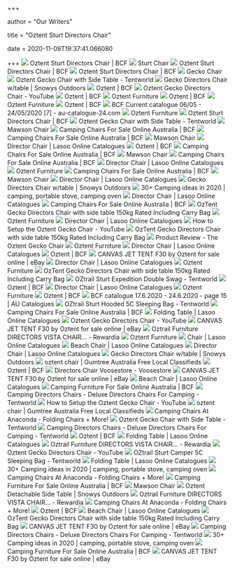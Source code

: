 +++
        
author = "Our Writers"
        
title = "Oztent Sturt Directors Chair"
        
date = 2020-11-09T19:37:41.066080
        
+++
[ ![](https://www.bcf.com.au/dw/image/v2/BBRV_PRD/on/demandware.static/-/Sites-srg-internal-master-catalog/default/dwd462ceae/images/582163/BCF_582163_hi-res.jpg?sw=1000&sh=1000&sm=fit&q=90)](https://www.bcf.com.au/dw/image/v2/BBRV_PRD/on/demandware.static/-/Sites-srg-internal-master-catalog/default/dwd462ceae/images/582163/BCF_582163_hi-res.jpg?sw=1000&sh=1000&sm=fit&q=90) Oztent Sturt Directors Chair | BCF
[ ![](https://www.oztent.com.au/images/brand/oztent/catalogs/oztent_furniture/sturt-chair/SturtChair_Web_004.jpg)](https://www.oztent.com.au/images/brand/oztent/catalogs/oztent_furniture/sturt-chair/SturtChair_Web_004.jpg) Sturt Chair
[ ![](https://www.bcf.com.au/dw/image/v2/BBRV_PRD/on/demandware.static/-/Sites-srg-internal-master-catalog/default/dwc0ecd39e/images/582163/BCF_582163-01_hi-res.jpg?sw=558&sh=558&sm=fit&q=90)](https://www.bcf.com.au/dw/image/v2/BBRV_PRD/on/demandware.static/-/Sites-srg-internal-master-catalog/default/dwc0ecd39e/images/582163/BCF_582163-01_hi-res.jpg?sw=558&sh=558&sm=fit&q=90) Oztent Sturt Directors Chair | BCF
[ ![](https://www.bcf.com.au/dw/image/v2/BBRV_PRD/on/demandware.static/-/Sites-srg-internal-master-catalog/default/dw76d1fd41/images/582163/BCF_582163-00_hi-res.jpg?sw=558&sh=558&sm=fit&q=90)](https://www.bcf.com.au/dw/image/v2/BBRV_PRD/on/demandware.static/-/Sites-srg-internal-master-catalog/default/dw76d1fd41/images/582163/BCF_582163-00_hi-res.jpg?sw=558&sh=558&sm=fit&q=90) Oztent Sturt Directors Chair | BCF
[ ![](https://www.oztent.com/landingpages/gecko-chair/gecko_ProductImage03.jpg)](https://www.oztent.com/landingpages/gecko-chair/gecko_ProductImage03.jpg) Gecko Chair
[ ![](https://www.tentworld.com.au/assets/alt_1/OZGEC.jpg?20171026154211)](https://www.tentworld.com.au/assets/alt_1/OZGEC.jpg?20171026154211) Oztent Gecko Chair with Side Table - Tentworld
[ ![](https://images.snowys.com.au/content/images/thumbs/0015683_gecko-directors-chair-wtable_1100.jpeg)](https://images.snowys.com.au/content/images/thumbs/0015683_gecko-directors-chair-wtable_1100.jpeg) Gecko Directors Chair w/table | Snowys Outdoors
[ ![](https://www.bcf.com.au/dw/image/v2/BBRV_PRD/on/demandware.static/-/Sites-srg-internal-master-catalog/default/dw7f0b33aa/images/582164/BCF_582164_hi-res.jpg?sw=233&sh=233&sm=fit&q=90)](https://www.bcf.com.au/dw/image/v2/BBRV_PRD/on/demandware.static/-/Sites-srg-internal-master-catalog/default/dw7f0b33aa/images/582164/BCF_582164_hi-res.jpg?sw=233&sh=233&sm=fit&q=90) Oztent | BCF
[ ![](https://i.ytimg.com/vi/Y0gMl913698/maxresdefault.jpg)](https://i.ytimg.com/vi/Y0gMl913698/maxresdefault.jpg) Oztent Gecko Directors Chair - YouTube
[ ![](https://www.bcf.com.au/dw/image/v2/BBRV_PRD/on/demandware.static/-/Sites-srg-internal-master-catalog/default/dwf2b0deb8/images/582164/BCF_582164-00_hi-res.jpg?sw=233&sh=233&sm=fit&q=90)](https://www.bcf.com.au/dw/image/v2/BBRV_PRD/on/demandware.static/-/Sites-srg-internal-master-catalog/default/dwf2b0deb8/images/582164/BCF_582164-00_hi-res.jpg?sw=233&sh=233&sm=fit&q=90) Oztent | BCF
[ ![](https://www.oztent.com.au/images/brand/oztent/catalogs/oztent_furniture/red-belly-hotspot-chair/RedBelly_WEB_001_2020.jpg?Action=thumbnail&Width=293&Height=237&Algorithm=proportional&USM=1)](https://www.oztent.com.au/images/brand/oztent/catalogs/oztent_furniture/red-belly-hotspot-chair/RedBelly_WEB_001_2020.jpg?Action=thumbnail&Width=293&Height=237&Algorithm=proportional&USM=1) Oztent Furniture
[ ![](https://www.bcf.com.au/dw/image/v2/BBRV_PRD/on/demandware.static/-/Sites-srg-internal-master-catalog/default/dwa99bde2d/images/554289/BCF_554289_hi-res.jpg?sw=233&sh=233&sm=fit&q=90)](https://www.bcf.com.au/dw/image/v2/BBRV_PRD/on/demandware.static/-/Sites-srg-internal-master-catalog/default/dwa99bde2d/images/554289/BCF_554289_hi-res.jpg?sw=233&sh=233&sm=fit&q=90) Oztent | BCF
[ ![](https://www.oztent.com.au/images/oztent/Furniture/Gecko%20Chair/OZGEC_WEBSIZE.jpg?Action=thumbnail&Width=293&Height=237&Algorithm=proportional&USM=1)](https://www.oztent.com.au/images/oztent/Furniture/Gecko%20Chair/OZGEC_WEBSIZE.jpg?Action=thumbnail&Width=293&Height=237&Algorithm=proportional&USM=1) Oztent Furniture
[ ![](https://www.bcf.com.au/dw/image/v2/BBRV_PRD/on/demandware.static/-/Sites-srg-internal-master-catalog/default/dwca570a5e/images/554289/BCF_554289-00_hi-res.jpg?sw=233&sh=233&sm=fit&q=90)](https://www.bcf.com.au/dw/image/v2/BBRV_PRD/on/demandware.static/-/Sites-srg-internal-master-catalog/default/dwca570a5e/images/554289/BCF_554289-00_hi-res.jpg?sw=233&sh=233&sm=fit&q=90) Oztent | BCF
[ ![](https://static.au-catalogue-24.com/image/item/bcf/3183/img007.jpg)](https://static.au-catalogue-24.com/image/item/bcf/3183/img007.jpg) BCF Current catalogue 06/05 - 24/05/2020 [7] - au-catalogue-24.com
[ ![](https://www.oztent.com.au/images/brand/oztent/catalogs/oztent_furniture/mawson-chair/MawsonChair_Web_001.jpg?Action=thumbnail&Width=293&Height=237&Algorithm=proportional&USM=1)](https://www.oztent.com.au/images/brand/oztent/catalogs/oztent_furniture/mawson-chair/MawsonChair_Web_001.jpg?Action=thumbnail&Width=293&Height=237&Algorithm=proportional&USM=1) Oztent Furniture
[ ![](https://photos-eu.bazaarvoice.com/photo/2/cGhvdG86YmNm/8f9c495f-fe9a-5f59-b58f-5886e1f20d72)](https://photos-eu.bazaarvoice.com/photo/2/cGhvdG86YmNm/8f9c495f-fe9a-5f59-b58f-5886e1f20d72) Oztent Sturt Directors Chair | BCF
[ ![](https://www.tentworld.com.au/assets/alt_3_thumb/OZGEC.jpg?20190809124955)](https://www.tentworld.com.au/assets/alt_3_thumb/OZGEC.jpg?20190809124955) Oztent Gecko Chair with Side Table - Tentworld
[ ![](https://www.oztent.com.au/images/brand/oztent/catalogs/oztent_furniture/mawson-chair/MawsonChair_Web_003.jpg)](https://www.oztent.com.au/images/brand/oztent/catalogs/oztent_furniture/mawson-chair/MawsonChair_Web_003.jpg) Mawson Chair
[ ![](https://www.bcf.com.au/dw/image/v2/BBRV_PRD/on/demandware.static/-/Sites-srg-internal-master-catalog/default/dwe0f755ad/images/580414/BCF_580414_hi-res.jpg?sw=233&sh=233&sm=fit&q=90)](https://www.bcf.com.au/dw/image/v2/BBRV_PRD/on/demandware.static/-/Sites-srg-internal-master-catalog/default/dwe0f755ad/images/580414/BCF_580414_hi-res.jpg?sw=233&sh=233&sm=fit&q=90) Camping Chairs For Sale Online Australia | BCF
[ ![](https://www.bcf.com.au/dw/image/v2/BBRV_PRD/on/demandware.static/-/Sites-srg-internal-master-catalog/default/dw43ae9782/images/591892/BCF_591892_hi-res.jpg?sw=233&sh=233&sm=fit&q=90)](https://www.bcf.com.au/dw/image/v2/BBRV_PRD/on/demandware.static/-/Sites-srg-internal-master-catalog/default/dw43ae9782/images/591892/BCF_591892_hi-res.jpg?sw=233&sh=233&sm=fit&q=90) Camping Chairs For Sale Online Australia | BCF
[ ![](https://www.oztent.com.au/images/brand/oztent/catalogs/oztent_furniture/mawson-chair/MawsonChair_Web_002.jpg)](https://www.oztent.com.au/images/brand/oztent/catalogs/oztent_furniture/mawson-chair/MawsonChair_Web_002.jpg) Mawson Chair
[ ![](https://d3i63g6yqk8ui8.cloudfront.net/imageicon/bcf/prod/j00586667/c_001/page_001/bcf_prod_j00586667_c_001_page_001_i580416_ODP.jpg)](https://d3i63g6yqk8ui8.cloudfront.net/imageicon/bcf/prod/j00586667/c_001/page_001/bcf_prod_j00586667_c_001_page_001_i580416_ODP.jpg) Director Chair | Lasoo Online Catalogues
[ ![](https://www.bcf.com.au/dw/image/v2/BBRV_PRD/on/demandware.static/-/Sites-srg-internal-master-catalog/default/dw1a92de80/images/300032/BCF_300032_hi-res.jpg?sw=233&sh=233&sm=fit&q=90)](https://www.bcf.com.au/dw/image/v2/BBRV_PRD/on/demandware.static/-/Sites-srg-internal-master-catalog/default/dw1a92de80/images/300032/BCF_300032_hi-res.jpg?sw=233&sh=233&sm=fit&q=90) Oztent | BCF
[ ![](https://www.bcf.com.au/dw/image/v2/BBRV_PRD/on/demandware.static/-/Sites-srg-internal-master-catalog/default/dwf21c9b04/images/591892/BCF_591892-00_hi-res.jpg?sw=233&sh=233&sm=fit&q=90)](https://www.bcf.com.au/dw/image/v2/BBRV_PRD/on/demandware.static/-/Sites-srg-internal-master-catalog/default/dwf21c9b04/images/591892/BCF_591892-00_hi-res.jpg?sw=233&sh=233&sm=fit&q=90) Camping Chairs For Sale Online Australia | BCF
[ ![](https://www.oztent.com.au/images/brand/oztent/catalogs/oztent_furniture/mawson-chair/MawsonChair_Web_004.jpg)](https://www.oztent.com.au/images/brand/oztent/catalogs/oztent_furniture/mawson-chair/MawsonChair_Web_004.jpg) Mawson Chair
[ ![](https://www.bcf.com.au/dw/image/v2/BBRV_PRD/on/demandware.static/-/Sites-srg-internal-master-catalog/default/dw4b6cb5d8/images/580414/BCF_580414-00_hi-res.jpg?sw=233&sh=233&sm=fit&q=90)](https://www.bcf.com.au/dw/image/v2/BBRV_PRD/on/demandware.static/-/Sites-srg-internal-master-catalog/default/dw4b6cb5d8/images/580414/BCF_580414-00_hi-res.jpg?sw=233&sh=233&sm=fit&q=90) Camping Chairs For Sale Online Australia | BCF
[ ![](https://d3i63g6yqk8ui8.cloudfront.net/imageicon/bcf/prod/j00586667/c_001/page_001/bcf_prod_j00586667_c_001_page_001_i591892_ODP.jpg)](https://d3i63g6yqk8ui8.cloudfront.net/imageicon/bcf/prod/j00586667/c_001/page_001/bcf_prod_j00586667_c_001_page_001_i591892_ODP.jpg) Director Chair | Lasoo Online Catalogues
[ ![](https://www.oztent.com.au/images/oztent/Furniture/King%20Kokoda%20Chair/OZKKC_WEBSIZE.jpg?Action=thumbnail&Width=293&Height=237&Algorithm=proportional&USM=1)](https://www.oztent.com.au/images/oztent/Furniture/King%20Kokoda%20Chair/OZKKC_WEBSIZE.jpg?Action=thumbnail&Width=293&Height=237&Algorithm=proportional&USM=1) Oztent Furniture
[ ![](https://www.bcf.com.au/dw/image/v2/BBRV_PRD/on/demandware.static/-/Sites-srg-internal-master-catalog/default/dwef409cf0/images/520322/BCF_520322_hi-res.jpg?sw=233&sh=233&sm=fit&q=90)](https://www.bcf.com.au/dw/image/v2/BBRV_PRD/on/demandware.static/-/Sites-srg-internal-master-catalog/default/dwef409cf0/images/520322/BCF_520322_hi-res.jpg?sw=233&sh=233&sm=fit&q=90) Camping Chairs For Sale Online Australia | BCF
[ ![](https://www.oztent.com.au/images/brand/oztent/catalogs/oztent_furniture/mawson-chair/MawsonChair_Web_008.jpg)](https://www.oztent.com.au/images/brand/oztent/catalogs/oztent_furniture/mawson-chair/MawsonChair_Web_008.jpg) Mawson Chair
[ ![](https://d3i63g6yqk8ui8.cloudfront.net/imageicon/bcf/prod/j00586667/c_001/page_001/bcf_prod_j00586667_c_001_page_001_i573681_ODP.jpg)](https://d3i63g6yqk8ui8.cloudfront.net/imageicon/bcf/prod/j00586667/c_001/page_001/bcf_prod_j00586667_c_001_page_001_i573681_ODP.jpg) Director Chair | Lasoo Online Catalogues
[ ![](https://images.snowys.com.au/content/images/thumbs/0031434_gecko-directors-chair-wtable.jpeg)](https://images.snowys.com.au/content/images/thumbs/0031434_gecko-directors-chair-wtable.jpeg) Gecko Directors Chair w/table | Snowys Outdoors
[ ![](https://i.pinimg.com/474x/a9/f5/e2/a9f5e2412ff162d11687dadefe0b8e40.jpg)](https://i.pinimg.com/474x/a9/f5/e2/a9f5e2412ff162d11687dadefe0b8e40.jpg) 30+ Camping ideas in 2020 | camping, portable stove, camping oven
[ ![](https://d3i63g6yqk8ui8.cloudfront.net/imageicon/bcf/prod/j00586667/c_001/page_001/bcf_prod_j00586667_c_001_page_001_i579904_ODP.jpg)](https://d3i63g6yqk8ui8.cloudfront.net/imageicon/bcf/prod/j00586667/c_001/page_001/bcf_prod_j00586667_c_001_page_001_i579904_ODP.jpg) Director Chair | Lasoo Online Catalogues
[ ![](https://www.bcf.com.au/dw/image/v2/BBRV_PRD/on/demandware.static/-/Sites-srg-internal-master-catalog/default/dw67d3baf5/images/520317/BCF_520317-00_hi-res.jpg?sw=233&sh=233&sm=fit&q=90)](https://www.bcf.com.au/dw/image/v2/BBRV_PRD/on/demandware.static/-/Sites-srg-internal-master-catalog/default/dw67d3baf5/images/520317/BCF_520317-00_hi-res.jpg?sw=233&sh=233&sm=fit&q=90) Camping Chairs For Sale Online Australia | BCF
[ ![](https://www.downundercamping.com.au/assets/thumbL/OZKGC.jpg?20191025114616)](https://www.downundercamping.com.au/assets/thumbL/OZKGC.jpg?20191025114616) OzTent Gecko Directors Chair with side table 150kg Rated Including Carry Bag
[ ![](https://www.oztent.com.au/images/oztent/Furniture/Goanna%20Chair/OZGOA_WEBSIZE.jpg?Action=thumbnail&Width=293&Height=237&Algorithm=proportional&USM=1)](https://www.oztent.com.au/images/oztent/Furniture/Goanna%20Chair/OZGOA_WEBSIZE.jpg?Action=thumbnail&Width=293&Height=237&Algorithm=proportional&USM=1) Oztent Furniture
[ ![](https://d3i63g6yqk8ui8.cloudfront.net/imageicon/bcf/prod/j00586667/c_001/page_001/bcf_prod_j00586667_c_001_page_001_i577257_ODP.jpg)](https://d3i63g6yqk8ui8.cloudfront.net/imageicon/bcf/prod/j00586667/c_001/page_001/bcf_prod_j00586667_c_001_page_001_i577257_ODP.jpg) Director Chair | Lasoo Online Catalogues
[ ![](https://i.ytimg.com/vi/_FrGKXbnXek/maxresdefault.jpg)](https://i.ytimg.com/vi/_FrGKXbnXek/maxresdefault.jpg) How to Setup the Oztent Gecko Chair - YouTube
[ ![](https://www.downundercamping.com.au/assets/thumbL/OZKKC.jpg?20190808172831)](https://www.downundercamping.com.au/assets/thumbL/OZKKC.jpg?20190808172831) OzTent Gecko Directors Chair with side table 150kg Rated Including Carry Bag
[ ![](https://www.snowys.com.au/blog/wp-content/uploads/2015/04/Oztent-Gecko-Directors-Chair-With-Table2.jpg)](https://www.snowys.com.au/blog/wp-content/uploads/2015/04/Oztent-Gecko-Directors-Chair-With-Table2.jpg) Product Review - The Oztent Gecko Chair
[ ![](https://www.oztent.com.au/images/oztent/Furniture/King%20Goanna%20Chair/OZKGC_WEBSIZE.jpg?Action=thumbnail&Width=293&Height=237&Algorithm=proportional&USM=1)](https://www.oztent.com.au/images/oztent/Furniture/King%20Goanna%20Chair/OZKGC_WEBSIZE.jpg?Action=thumbnail&Width=293&Height=237&Algorithm=proportional&USM=1) Oztent Furniture
[ ![](https://d3i63g6yqk8ui8.cloudfront.net/imageicon/bcf/prod/j00586667/c_001/page_001/bcf_prod_j00586667_c_001_page_001_i573682_ODP.jpg)](https://d3i63g6yqk8ui8.cloudfront.net/imageicon/bcf/prod/j00586667/c_001/page_001/bcf_prod_j00586667_c_001_page_001_i573682_ODP.jpg) Director Chair | Lasoo Online Catalogues
[ ![](https://www.bcf.com.au/dw/image/v2/BBRV_PRD/on/demandware.static/-/Sites-srg-internal-master-catalog/default/dw8d4de5e1/images/300029/BCF_300029_hi-res.jpg?sw=233&sh=233&sm=fit&q=90)](https://www.bcf.com.au/dw/image/v2/BBRV_PRD/on/demandware.static/-/Sites-srg-internal-master-catalog/default/dw8d4de5e1/images/300029/BCF_300029_hi-res.jpg?sw=233&sh=233&sm=fit&q=90) Oztent | BCF
[ ![](https://i.ebayimg.com/images/g/OgIAAOSwgZ1Xs8-0/s-l640.jpg)](https://i.ebayimg.com/images/g/OgIAAOSwgZ1Xs8-0/s-l640.jpg) CANVAS JET TENT F30 by Oztent for sale online | eBay
[ ![](https://d3i63g6yqk8ui8.cloudfront.net/imageicon/bcf/prod/j00586667/c_001/page_001/bcf_prod_j00586667_c_001_page_001_i558723_ODP.jpg)](https://d3i63g6yqk8ui8.cloudfront.net/imageicon/bcf/prod/j00586667/c_001/page_001/bcf_prod_j00586667_c_001_page_001_i558723_ODP.jpg) Director Chair | Lasoo Online Catalogues
[ ![](https://www.oztent.com.au/images/brand/oztent/catalogs/oztent_furniture/taipan-hotspot-chair/Taipan_Web_001_2020.jpg?Action=thumbnail&Width=293&Height=237&Algorithm=proportional&USM=1)](https://www.oztent.com.au/images/brand/oztent/catalogs/oztent_furniture/taipan-hotspot-chair/Taipan_Web_001_2020.jpg?Action=thumbnail&Width=293&Height=237&Algorithm=proportional&USM=1) Oztent Furniture
[ ![](https://www.downundercamping.com.au/assets/thumbL/FCA-DCT-D.jpg?20171026151527)](https://www.downundercamping.com.au/assets/thumbL/FCA-DCT-D.jpg?20171026151527) OzTent Gecko Directors Chair with side table 150kg Rated Including Carry Bag
[ ![](https://www.tentworld.com.au/assets/full/CSW-STED-F.jpg?20200417092229)](https://www.tentworld.com.au/assets/full/CSW-STED-F.jpg?20200417092229) OZtrail Sturt Expedition Double Swag - Tentworld
[ ![](https://www.bcf.com.au/dw/image/v2/BBRV_PRD/on/demandware.static/-/Sites-srg-internal-master-catalog/default/dw76f84a9e/images/283562/BCF_283562_hi-res.jpg?sw=233&sh=233&sm=fit&q=90)](https://www.bcf.com.au/dw/image/v2/BBRV_PRD/on/demandware.static/-/Sites-srg-internal-master-catalog/default/dw76f84a9e/images/283562/BCF_283562_hi-res.jpg?sw=233&sh=233&sm=fit&q=90) Oztent | BCF
[ ![](https://d3i63g6yqk8ui8.cloudfront.net/imageicon/bcf/prod/j00586667/c_001/page_001/bcf_prod_j00586667_c_001_page_001_i573685_ODP.jpg)](https://d3i63g6yqk8ui8.cloudfront.net/imageicon/bcf/prod/j00586667/c_001/page_001/bcf_prod_j00586667_c_001_page_001_i573685_ODP.jpg) Director Chair | Lasoo Online Catalogues
[ ![](https://www.oztent.com.au/images/brand/oztent/catalogs/oztent_furniture/king-komodo-chair/KingKomodo_Web_001.jpg?Action=thumbnail&Width=293&Height=237&Algorithm=proportional&USM=1)](https://www.oztent.com.au/images/brand/oztent/catalogs/oztent_furniture/king-komodo-chair/KingKomodo_Web_001.jpg?Action=thumbnail&Width=293&Height=237&Algorithm=proportional&USM=1) Oztent Furniture
[ ![](https://www.bcf.com.au/dw/image/v2/BBRV_PRD/on/demandware.static/-/Sites-srg-internal-master-catalog/default/dw32ba700a/images/114472/BCF_114472_hi-res.jpg?sw=233&sh=233&sm=fit&q=90)](https://www.bcf.com.au/dw/image/v2/BBRV_PRD/on/demandware.static/-/Sites-srg-internal-master-catalog/default/dw32ba700a/images/114472/BCF_114472_hi-res.jpg?sw=233&sh=233&sm=fit&q=90) Oztent | BCF
[ ![](https://au-catalogues.com/public/gimg/8/9/7/5/9/2/897592-900-100000.jpg)](https://au-catalogues.com/public/gimg/8/9/7/5/9/2/897592-900-100000.jpg) BCF catalogue 17.6.2020 - 24.6.2020 - page 15 | AU Catalogues
[ ![](https://www.tentworld.com.au/assets/full/SBH-STH-C.png?20200417105317)](https://www.tentworld.com.au/assets/full/SBH-STH-C.png?20200417105317) OZtrail Sturt Hooded 5C Sleeping Bag - Tentworld
[ ![](https://www.bcf.com.au/dw/image/v2/BBRV_PRD/on/demandware.static/-/Sites-srg-internal-master-catalog/default/dw9aff7658/images/520317/BCF_520317_hi-res.jpg?sw=233&sh=233&sm=fit&q=90)](https://www.bcf.com.au/dw/image/v2/BBRV_PRD/on/demandware.static/-/Sites-srg-internal-master-catalog/default/dw9aff7658/images/520317/BCF_520317_hi-res.jpg?sw=233&sh=233&sm=fit&q=90) Camping Chairs For Sale Online Australia | BCF
[ ![](https://d3i63g6yqk8ui8.cloudfront.net/imageicon/bcf/prod/j00586667/c_001/page_001/bcf_prod_j00586667_c_001_page_001_i558711_ODP.jpg)](https://d3i63g6yqk8ui8.cloudfront.net/imageicon/bcf/prod/j00586667/c_001/page_001/bcf_prod_j00586667_c_001_page_001_i558711_ODP.jpg) Folding Table | Lasoo Online Catalogues
[ ![](https://i.ytimg.com/vi/amui7TyqJaI/hqdefault.jpg?sqp=-oaymwEiCKgBEF5IWvKriqkDFQgBFQAAAAAYASUAAMhCPQCAokN4AQ==&rs=AOn4CLDut6jmShLWJUd2AjH_kVza4WjrGA)](https://i.ytimg.com/vi/amui7TyqJaI/hqdefault.jpg?sqp=-oaymwEiCKgBEF5IWvKriqkDFQgBFQAAAAAYASUAAMhCPQCAokN4AQ==&rs=AOn4CLDut6jmShLWJUd2AjH_kVza4WjrGA) Oztent Gecko Directors Chair - YouTube
[ ![](https://i.ebayimg.com/images/g/V3kAAOSwVv9ceFpe/s-l225.jpg)](https://i.ebayimg.com/images/g/V3kAAOSwVv9ceFpe/s-l225.jpg) CANVAS JET TENT F30 by Oztent for sale online | eBay
[ ![](https://c7.rewardia.com.au/rsz400/cache/33095933/C5/4D0FCF96FAD01324121374377064C8BBF2B22C.jpg?aHR_cDovL1ZlbnVzLnByb1N_b1JlLmNvbS3hdS7pbWFnZXMvcHJvZHVjdHMvMjc2NjJfc0VhdC3qcGcJLzMzMDk-OTMzL_M-LzREMEZDRjk0RkFEMDEzMjQxMjEzNzQzNzcwNjRDOEJCRjJCMjJDLmpwZwAA)](https://c7.rewardia.com.au/rsz400/cache/33095933/C5/4D0FCF96FAD01324121374377064C8BBF2B22C.jpg?aHR_cDovL1ZlbnVzLnByb1N_b1JlLmNvbS3hdS7pbWFnZXMvcHJvZHVjdHMvMjc2NjJfc0VhdC3qcGcJLzMzMDk-OTMzL_M-LzREMEZDRjk0RkFEMDEzMjQxMjEzNzQzNzcwNjRDOEJCRjJCMjJDLmpwZwAA) Oztrail Furniture DIRECTORS VISTA CHAIR... - Rewardia
[ ![](https://www.oztent.com.au/images/brand/oztent/catalogs/oztent_furniture/koala-chair/KoalaChair_Web_001.jpg?Action=thumbnail&Width=293&Height=237&Algorithm=proportional&USM=1)](https://www.oztent.com.au/images/brand/oztent/catalogs/oztent_furniture/koala-chair/KoalaChair_Web_001.jpg?Action=thumbnail&Width=293&Height=237&Algorithm=proportional&USM=1) Oztent Furniture
[ ![](https://d3i63g6yqk8ui8.cloudfront.net/imageicon/bcf/prod/j00586667/c_001/page_001/bcf_prod_j00586667_c_001_page_001_i368436_ODP.jpg)](https://d3i63g6yqk8ui8.cloudfront.net/imageicon/bcf/prod/j00586667/c_001/page_001/bcf_prod_j00586667_c_001_page_001_i368436_ODP.jpg) Chair | Lasoo Online Catalogues
[ ![](https://d3i63g6yqk8ui8.cloudfront.net/imageicon/bcf/prod/j00586667/c_001/page_001/bcf_prod_j00586667_c_001_page_001_i368444_ODP.jpg)](https://d3i63g6yqk8ui8.cloudfront.net/imageicon/bcf/prod/j00586667/c_001/page_001/bcf_prod_j00586667_c_001_page_001_i368444_ODP.jpg) Beach Chair | Lasoo Online Catalogues
[ ![](https://d3i63g6yqk8ui8.cloudfront.net/imageicon/bcf/prod/j00586667/c_001/page_001/bcf_prod_j00586667_c_001_page_001_i580415_ODP.jpg)](https://d3i63g6yqk8ui8.cloudfront.net/imageicon/bcf/prod/j00586667/c_001/page_001/bcf_prod_j00586667_c_001_page_001_i580415_ODP.jpg) Director Chair | Lasoo Online Catalogues
[ ![](https://images.snowys.com.au/content/images/thumbs/0015554.jpeg)](https://images.snowys.com.au/content/images/thumbs/0015554.jpeg) Gecko Directors Chair w/table | Snowys Outdoors
[ ![](https://i.ebayimg.com/images/g/NdgAAOSwRY5fnODS/s-l400.webp)](https://i.ebayimg.com/images/g/NdgAAOSwRY5fnODS/s-l400.webp) oztent chair | Gumtree Australia Free Local Classifieds
[ ![](https://www.bcf.com.au/dw/image/v2/BBRV_PRD/on/demandware.static/-/Sites-srg-internal-master-catalog/default/dwa66a605c/images/300026/BCF_300026-00_hi-res.jpg?sw=233&sh=233&sm=fit&q=90)](https://www.bcf.com.au/dw/image/v2/BBRV_PRD/on/demandware.static/-/Sites-srg-internal-master-catalog/default/dwa66a605c/images/300026/BCF_300026-00_hi-res.jpg?sw=233&sh=233&sm=fit&q=90) Oztent | BCF
[ ![](https://cdn.abicart.com/shop/29620/art20/h1100/140391100-origpic-3dce6d.jpg)](https://cdn.abicart.com/shop/29620/art20/h1100/140391100-origpic-3dce6d.jpg) Directors Chair Voosestore - Voosestore
[ ![](https://i.ebayimg.com/images/g/2K0AAOSwhQpd8Cx~/s-l225.jpg)](https://i.ebayimg.com/images/g/2K0AAOSwhQpd8Cx~/s-l225.jpg) CANVAS JET TENT F30 by Oztent for sale online | eBay
[ ![](https://d3i63g6yqk8ui8.cloudfront.net/imageicon/bcf/prod/j00586667/c_001/page_001/bcf_prod_j00586667_c_001_page_001_i343746_ODP.jpg)](https://d3i63g6yqk8ui8.cloudfront.net/imageicon/bcf/prod/j00586667/c_001/page_001/bcf_prod_j00586667_c_001_page_001_i343746_ODP.jpg) Beach Chair | Lasoo Online Catalogues
[ ![](https://www.bcf.com.au/dw/image/v2/BBRV_PRD/on/demandware.static/-/Sites-srg-internal-master-catalog/default/dwec55922b/images/520322/BCF_520322-00_hi-res.jpg?sw=233&sh=233&sm=fit&q=90)](https://www.bcf.com.au/dw/image/v2/BBRV_PRD/on/demandware.static/-/Sites-srg-internal-master-catalog/default/dwec55922b/images/520322/BCF_520322-00_hi-res.jpg?sw=233&sh=233&sm=fit&q=90) Camping Furniture For Sale Online Australia | BCF
[ ![](https://www.tentworld.com.au/assets/thumb/050801411.png?20200810163442)](https://www.tentworld.com.au/assets/thumb/050801411.png?20200810163442) Camping Directors Chairs - Deluxe Directors Chairs For Camping - Tentworld
[ ![](https://i.ytimg.com/vi/_FrGKXbnXek/hqdefault.jpg)](https://i.ytimg.com/vi/_FrGKXbnXek/hqdefault.jpg) How to Setup the Oztent Gecko Chair - YouTube
[ ![](https://i.ebayimg.com/images/g/yDcAAOSwA3dfeVqV/s-l400.webp)](https://i.ebayimg.com/images/g/yDcAAOSwA3dfeVqV/s-l400.webp) oztent chair | Gumtree Australia Free Local Classifieds
[ ![](https://www.anacondastores.com/medias/BP90128018.jpg-SPOTWF-productHero?context=bWFzdGVyfGltYWdlc3wyNzUyNXxpbWFnZS9qcGVnfGltYWdlcy9oODIvaGVkLzEwMDk4NDgyNzQxMjc4L0JQOTAxMjgwMTguanBnX1NQT1RXRl9wcm9kdWN0SGVyb3w5ZGI4NTkzYmVkN2E5ZjE4OTE2OThjYjQyYmM4NWNiZjg1MzVjZDEzOWQxYWNiYTNlY2Y2MzIzY2Y1OTZhMmY4)](https://www.anacondastores.com/medias/BP90128018.jpg-SPOTWF-productHero?context=bWFzdGVyfGltYWdlc3wyNzUyNXxpbWFnZS9qcGVnfGltYWdlcy9oODIvaGVkLzEwMDk4NDgyNzQxMjc4L0JQOTAxMjgwMTguanBnX1NQT1RXRl9wcm9kdWN0SGVyb3w5ZGI4NTkzYmVkN2E5ZjE4OTE2OThjYjQyYmM4NWNiZjg1MzVjZDEzOWQxYWNiYTNlY2Y2MzIzY2Y1OTZhMmY4) Camping Chairs At Anaconda - Folding Chairs + More!
[ ![](https://www.tentworld.com.au/assets/alt_2/OZGEC.jpg?20171026154301)](https://www.tentworld.com.au/assets/alt_2/OZGEC.jpg?20171026154301) Oztent Gecko Chair with Side Table - Tentworld
[ ![](https://www.tentworld.com.au/assets/thumb/FCE-DLCD-F.png?20200417093414)](https://www.tentworld.com.au/assets/thumb/FCE-DLCD-F.png?20200417093414) Camping Directors Chairs - Deluxe Directors Chairs For Camping - Tentworld
[ ![](https://www.bcf.com.au/dw/image/v2/BBRV_PRD/on/demandware.static/-/Sites-srg-internal-master-catalog/default/dw3c5c4b01/images/554290/BCF_554290_hi-res.jpg?sw=233&sh=233&sm=fit&q=90)](https://www.bcf.com.au/dw/image/v2/BBRV_PRD/on/demandware.static/-/Sites-srg-internal-master-catalog/default/dw3c5c4b01/images/554290/BCF_554290_hi-res.jpg?sw=233&sh=233&sm=fit&q=90) Oztent | BCF
[ ![](https://d3i63g6yqk8ui8.cloudfront.net/imageicon/bcf/prod/j00591439/c_001/page_006/bcf_prod_j00591439_c_001_r01_006_PFF.jpg)](https://d3i63g6yqk8ui8.cloudfront.net/imageicon/bcf/prod/j00591439/c_001/page_006/bcf_prod_j00591439_c_001_r01_006_PFF.jpg) Folding Table | Lasoo Online Catalogues
[ ![](https://c7.rewardia.com.au/rsz200/cache/33095933/68/533ABD0EFC59094E0CD49B29EDEBBFD526562F.jpg?aHR_cDovL1ZlbnVzLnByb1N_b1JlLmNvbS3hdS7pbWFnZXMvcHJvZHVjdHMvNDE_MDZfMDAyNjIzNV7jb0-wYWN_LWRpcmVjdG7ycy-jaGFpci-jaGFyY07hbC-uc1QuanBlZwkvMzMwOTU3MzMvNjgvNTMzQUJEMEVGQzU3MDk_RTBDRDQ3QjI3RURFQkJGRDUyNjU0MkYuanBn)](https://c7.rewardia.com.au/rsz200/cache/33095933/68/533ABD0EFC59094E0CD49B29EDEBBFD526562F.jpg?aHR_cDovL1ZlbnVzLnByb1N_b1JlLmNvbS3hdS7pbWFnZXMvcHJvZHVjdHMvNDE_MDZfMDAyNjIzNV7jb0-wYWN_LWRpcmVjdG7ycy-jaGFpci-jaGFyY07hbC-uc1QuanBlZwkvMzMwOTU3MzMvNjgvNTMzQUJEMEVGQzU3MDk_RTBDRDQ3QjI3RURFQkJGRDUyNjU0MkYuanBn) Oztrail Furniture DIRECTORS VISTA CHAIR... - Rewardia
[ ![](https://i.ytimg.com/vi/m77kdxozdiY/hqdefault.jpg?sqp=-oaymwEiCKgBEF5IWvKriqkDFQgBFQAAAAAYASUAAMhCPQCAokN4AQ==&rs=AOn4CLBya2JchEbSKszEf5pM4nEABvCC8A)](https://i.ytimg.com/vi/m77kdxozdiY/hqdefault.jpg?sqp=-oaymwEiCKgBEF5IWvKriqkDFQgBFQAAAAAYASUAAMhCPQCAokN4AQ==&rs=AOn4CLBya2JchEbSKszEf5pM4nEABvCC8A) Oztent Gecko Directors Chair - YouTube
[ ![](https://www.tentworld.com.au/assets/thumb/SBH-STC-C.jpg?20201020101824)](https://www.tentworld.com.au/assets/thumb/SBH-STC-C.jpg?20201020101824) OZtrail Sturt Camper 5C Sleeping Bag - Tentworld
[ ![](https://d3i63g6yqk8ui8.cloudfront.net/imageicon/bcf/prod/j00586667/c_001/page_001/bcf_prod_j00586667_c_001_page_001_i520267_ODP.jpg)](https://d3i63g6yqk8ui8.cloudfront.net/imageicon/bcf/prod/j00586667/c_001/page_001/bcf_prod_j00586667_c_001_page_001_i520267_ODP.jpg) Folding Table | Lasoo Online Catalogues
[ ![](https://i.pinimg.com/originals/45/66/9a/45669a174a9bd15a208f2f990764c786.jpg)](https://i.pinimg.com/originals/45/66/9a/45669a174a9bd15a208f2f990764c786.jpg) 30+ Camping ideas in 2020 | camping, portable stove, camping oven
[ ![](https://www.anacondastores.com/medias/BP90092206.jpg-SPOTWF-productHero?context=bWFzdGVyfGltYWdlc3w4NDAwOXxpbWFnZS9qcGVnfGltYWdlcy9oYWIvaDE3LzEwMDkzMzA3NDk0NDMwL0JQOTAwOTIyMDYuanBnX1NQT1RXRl9wcm9kdWN0SGVyb3xiNDVkNzgzOTEyMGZjNmM4OGFhNTZkM2VkZTIzOTc5ZDI5NjY5MDAzM2VkM2ZlNDYyZTdjNWZiMDgyMjQzMTMz)](https://www.anacondastores.com/medias/BP90092206.jpg-SPOTWF-productHero?context=bWFzdGVyfGltYWdlc3w4NDAwOXxpbWFnZS9qcGVnfGltYWdlcy9oYWIvaDE3LzEwMDkzMzA3NDk0NDMwL0JQOTAwOTIyMDYuanBnX1NQT1RXRl9wcm9kdWN0SGVyb3xiNDVkNzgzOTEyMGZjNmM4OGFhNTZkM2VkZTIzOTc5ZDI5NjY5MDAzM2VkM2ZlNDYyZTdjNWZiMDgyMjQzMTMz) Camping Chairs At Anaconda - Folding Chairs + More!
[ ![](https://www.bcf.com.au/dw/image/v2/BBRV_PRD/on/demandware.static/-/Sites-srg-internal-master-catalog/default/dwb4639bfb/images/598598/BCF_598598_hi-res.jpg?sw=233&sh=233&sm=fit&q=90)](https://www.bcf.com.au/dw/image/v2/BBRV_PRD/on/demandware.static/-/Sites-srg-internal-master-catalog/default/dwb4639bfb/images/598598/BCF_598598_hi-res.jpg?sw=233&sh=233&sm=fit&q=90) Camping Furniture For Sale Online Australia | BCF
[ ![](https://www.oztent.com.au/images/brand/oztent/catalogs/oztent_furniture/mawson-chair/MawsonChair_Web_005.jpg)](https://www.oztent.com.au/images/brand/oztent/catalogs/oztent_furniture/mawson-chair/MawsonChair_Web_005.jpg) Mawson Chair
[ ![](https://images.snowys.com.au/content/images/thumbs/0011431_detachable-side-table_1100.jpeg)](https://images.snowys.com.au/content/images/thumbs/0011431_detachable-side-table_1100.jpeg) Oztent Detachable Side Table | Snowys Outdoors
[ ![](https://c7.rewardia.com.au/rsz200/cache/19726607/A0/53062C014B10F7EBB456F1A2DE61B272073AF0.jpg?aHR_cHM4Ly71d1cudGVudHdvcmxkLmNvbS3hdS7hc1NldHMvdGh-bWIvRkNFLURMQ_QtRi3wbmcJLzE3NzI0NjA1L_EwLzUzMDYyQzAxNEIxMEY1RUJCNDU0RjFBMkRFNjFCMjcyMDczQUYwLmpwZwAA)](https://c7.rewardia.com.au/rsz200/cache/19726607/A0/53062C014B10F7EBB456F1A2DE61B272073AF0.jpg?aHR_cHM4Ly71d1cudGVudHdvcmxkLmNvbS3hdS7hc1NldHMvdGh-bWIvRkNFLURMQ_QtRi3wbmcJLzE3NzI0NjA1L_EwLzUzMDYyQzAxNEIxMEY1RUJCNDU0RjFBMkRFNjFCMjcyMDczQUYwLmpwZwAA) Oztrail Furniture DIRECTORS VISTA CHAIR... - Rewardia
[ ![](https://www.anacondastores.com/medias/BP90113056.jpg-SPOTWF-productHero?context=bWFzdGVyfGltYWdlc3w2NzUxOHxpbWFnZS9qcGVnfGltYWdlcy9oNzgvaDE0LzEwMDk1MjIyMTI4NjcwL0JQOTAxMTMwNTYuanBnX1NQT1RXRl9wcm9kdWN0SGVyb3xjNjEwMThmOWJlNjkyZGFjN2JiOTEyZjY2MTAxYjNlNzBiMjFhMGNhYzRhMWQxMDFlOWMwMWE4MDgyNDQxNjhi)](https://www.anacondastores.com/medias/BP90113056.jpg-SPOTWF-productHero?context=bWFzdGVyfGltYWdlc3w2NzUxOHxpbWFnZS9qcGVnfGltYWdlcy9oNzgvaDE0LzEwMDk1MjIyMTI4NjcwL0JQOTAxMTMwNTYuanBnX1NQT1RXRl9wcm9kdWN0SGVyb3xjNjEwMThmOWJlNjkyZGFjN2JiOTEyZjY2MTAxYjNlNzBiMjFhMGNhYzRhMWQxMDFlOWMwMWE4MDgyNDQxNjhi) Camping Chairs At Anaconda - Folding Chairs + More!
[ ![](https://www.bcf.com.au/dw/image/v2/BBRV_PRD/on/demandware.static/-/Sites-srg-internal-master-catalog/default/dw8fc9ac90/images/554291/BCF_554291_hi-res.jpg?sw=233&sh=233&sm=fit&q=90)](https://www.bcf.com.au/dw/image/v2/BBRV_PRD/on/demandware.static/-/Sites-srg-internal-master-catalog/default/dw8fc9ac90/images/554291/BCF_554291_hi-res.jpg?sw=233&sh=233&sm=fit&q=90) Oztent | BCF
[ ![](https://d3i63g6yqk8ui8.cloudfront.net/imageicon/bcf/prod/j00586667/c_001/page_001/bcf_prod_j00586667_c_001_page_001_i343739_ODP.jpg)](https://d3i63g6yqk8ui8.cloudfront.net/imageicon/bcf/prod/j00586667/c_001/page_001/bcf_prod_j00586667_c_001_page_001_i343739_ODP.jpg) Beach Chair | Lasoo Online Catalogues
[ ![](https://www.downundercamping.com.au/assets/thumbL/RV-5.jpg?20171026151521)](https://www.downundercamping.com.au/assets/thumbL/RV-5.jpg?20171026151521) OzTent Gecko Directors Chair with side table 150kg Rated Including Carry Bag
[ ![](https://i.ebayimg.com/images/g/Ik8AAOSw6n5Xs9BI/s-l225.jpg)](https://i.ebayimg.com/images/g/Ik8AAOSw6n5Xs9BI/s-l225.jpg) CANVAS JET TENT F30 by Oztent for sale online | eBay
[ ![](https://www.tentworld.com.au/assets/thumb/9600027371.png?20201103091119)](https://www.tentworld.com.au/assets/thumb/9600027371.png?20201103091119) Camping Directors Chairs - Deluxe Directors Chairs For Camping - Tentworld
[ ![](https://i.pinimg.com/originals/84/a4/76/84a476de899734bb1ff0bf888d9e0eaf.jpg)](https://i.pinimg.com/originals/84/a4/76/84a476de899734bb1ff0bf888d9e0eaf.jpg) 30+ Camping ideas in 2020 | camping, portable stove, camping oven
[ ![](https://www.bcf.com.au/dw/image/v2/BBRV_PRD/on/demandware.static/-/Sites-srg-internal-master-catalog/default/dw710a3252/images/520267/BCF_520267-00_hi-res.jpg?sw=233&sh=233&sm=fit&q=90)](https://www.bcf.com.au/dw/image/v2/BBRV_PRD/on/demandware.static/-/Sites-srg-internal-master-catalog/default/dw710a3252/images/520267/BCF_520267-00_hi-res.jpg?sw=233&sh=233&sm=fit&q=90) Camping Furniture For Sale Online Australia | BCF
[ ![](https://i.ebayimg.com/images/g/NCUAAOSwN5Zb1Sjf/s-l225.jpg)](https://i.ebayimg.com/images/g/NCUAAOSwN5Zb1Sjf/s-l225.jpg) CANVAS JET TENT F30 by Oztent for sale online | eBay
